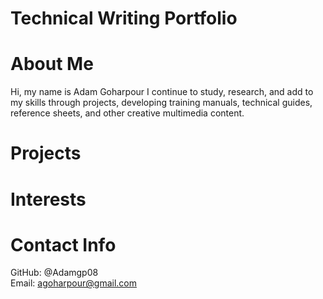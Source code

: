 # Technical Writing Portfolio
About Me
=======
Hi, my name is Adam Goharpour
I continue to study, research, and add to my skills through projects, developing training manuals, technical guides, reference sheets, and other creative multimedia content.

Projects
======


Interests
=======

Contact Info
======
GitHub: @Adamgp08\
Email: agoharpour@gmail.com
